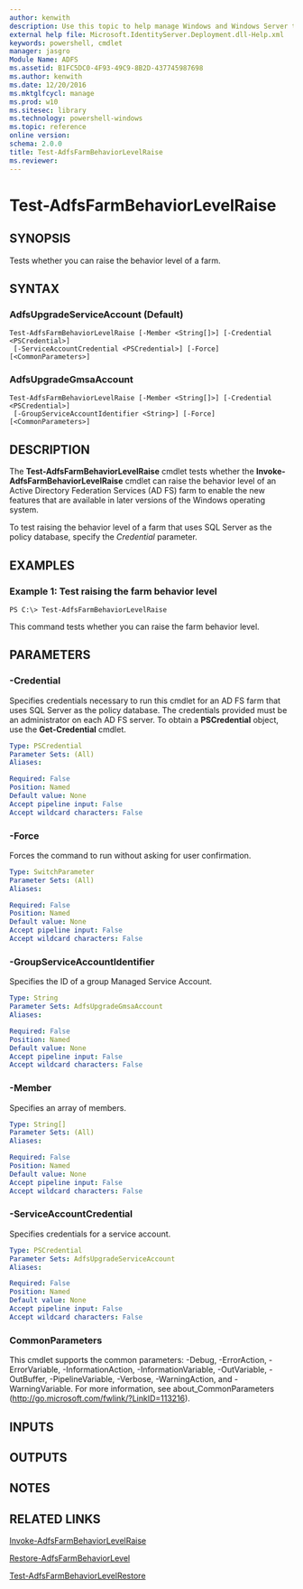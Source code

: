 ```yaml
---
author: kenwith
description: Use this topic to help manage Windows and Windows Server technologies with Windows PowerShell.
external help file: Microsoft.IdentityServer.Deployment.dll-Help.xml
keywords: powershell, cmdlet
manager: jasgro
Module Name: ADFS
ms.assetid: B1FC5DC0-4F93-49C9-8B2D-437745987698
ms.author: kenwith
ms.date: 12/20/2016
ms.mktglfcycl: manage
ms.prod: w10
ms.sitesec: library
ms.technology: powershell-windows
ms.topic: reference
online version: 
schema: 2.0.0
title: Test-AdfsFarmBehaviorLevelRaise
ms.reviewer:
---
```


# Test-AdfsFarmBehaviorLevelRaise

## SYNOPSIS
Tests whether you can raise the behavior level of a farm.

## SYNTAX

### AdfsUpgradeServiceAccount (Default)
```
Test-AdfsFarmBehaviorLevelRaise [-Member <String[]>] [-Credential <PSCredential>]
 [-ServiceAccountCredential <PSCredential>] [-Force] [<CommonParameters>]
```

### AdfsUpgradeGmsaAccount
```
Test-AdfsFarmBehaviorLevelRaise [-Member <String[]>] [-Credential <PSCredential>]
 [-GroupServiceAccountIdentifier <String>] [-Force] [<CommonParameters>]
```

## DESCRIPTION
The **Test-AdfsFarmBehaviorLevelRaise** cmdlet tests whether the **Invoke-AdfsFarmBehaviorLevelRaise** cmdlet can raise the behavior level of an Active Directory Federation Services (AD FS) farm to enable the new features that are available in later versions of the Windows operating system.

To test raising the behavior level of a farm that uses SQL Server as the policy database, specify the *Credential* parameter.

## EXAMPLES

### Example 1: Test raising the farm behavior level
```
PS C:\> Test-AdfsFarmBehaviorLevelRaise
```

This command tests whether you can raise the farm behavior level.

## PARAMETERS

### -Credential
Specifies credentials necessary to run this cmdlet for an AD FS farm that uses SQL Server as the policy database.
The credentials provided must be an administrator on each AD FS server.
To obtain a **PSCredential** object, use the **Get-Credential** cmdlet.

```yaml
Type: PSCredential
Parameter Sets: (All)
Aliases: 

Required: False
Position: Named
Default value: None
Accept pipeline input: False
Accept wildcard characters: False
```

### -Force
Forces the command to run without asking for user confirmation.

```yaml
Type: SwitchParameter
Parameter Sets: (All)
Aliases: 

Required: False
Position: Named
Default value: None
Accept pipeline input: False
Accept wildcard characters: False
```

### -GroupServiceAccountIdentifier
Specifies the ID of a group Managed Service Account.

```yaml
Type: String
Parameter Sets: AdfsUpgradeGmsaAccount
Aliases: 

Required: False
Position: Named
Default value: None
Accept pipeline input: False
Accept wildcard characters: False
```

### -Member
Specifies an array of members.

```yaml
Type: String[]
Parameter Sets: (All)
Aliases: 

Required: False
Position: Named
Default value: None
Accept pipeline input: False
Accept wildcard characters: False
```

### -ServiceAccountCredential
Specifies credentials for a service account.

```yaml
Type: PSCredential
Parameter Sets: AdfsUpgradeServiceAccount
Aliases: 

Required: False
Position: Named
Default value: None
Accept pipeline input: False
Accept wildcard characters: False
```

### CommonParameters
This cmdlet supports the common parameters: -Debug, -ErrorAction, -ErrorVariable, -InformationAction, -InformationVariable, -OutVariable, -OutBuffer, -PipelineVariable, -Verbose, -WarningAction, and -WarningVariable. For more information, see about_CommonParameters (http://go.microsoft.com/fwlink/?LinkID=113216).

## INPUTS

## OUTPUTS

## NOTES

## RELATED LINKS

[Invoke-AdfsFarmBehaviorLevelRaise](./Invoke-AdfsFarmBehaviorLevelRaise.md)

[Restore-AdfsFarmBehaviorLevel](./Restore-AdfsFarmBehaviorLevel.md)

[Test-AdfsFarmBehaviorLevelRestore](./Test-AdfsFarmBehaviorLevelRestore.md)

